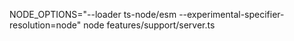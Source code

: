 NODE_OPTIONS="--loader ts-node/esm --experimental-specifier-resolution=node" node features/support/server.ts
